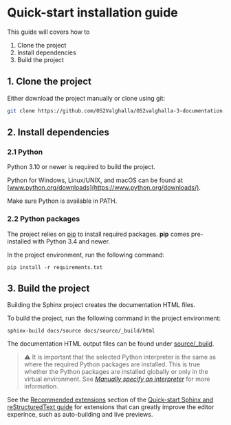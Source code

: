 # Quick-start installation guide
This guide will covers how to
1. Clone the project
2. Install dependencies
3. Build the project

## 1. Clone the project
Either download the project manually or clone using git:
```bash
git clone https://github.com/OS2Valghalla/OS2valghalla-3-documentation.git
```
## 2. Install dependencies
### 2.1 Python
Python 3.10 or newer is required to build the project. 

Python for Windows, Linux/UNIX, and macOS can be found at [www.python.org/downloads](https://www.python.org/downloads/).

Make sure Python is available in PATH.
### 2.2 Python packages
The project relies on [pip](https://pip.pypa.io/en/stable/) to install required packages. **pip** comes pre-installed with Python 3.4 and newer.

In the project environment, run the following command:
```
pip install -r requirements.txt
```
## 3. Build the project
Building the Sphinx project creates the documentation HTML files.

To build the project, run the following command in the project environment:
```
sphinx-build docs/source docs/source/_build/html
```

The documentation HTML output files can be found under [source/_build](docs/source/_build/).

> :warning: It is important that the selected Python interpreter is the same as where the required Python packages are installed. This is true whether the Python packages are installed globally or only in the virtual environment. See *[Manually specify an interpreter](https://code.visualstudio.com/docs/python/environments#_manually-specify-an-interpreter)* for more information.

See the [Recommended extensions](SPHINXGUIDE.md#5-recommended-extensions) section of the [Quick-start Sphinx and reStructuredText guide](SPHINXGUIDE.md) for extensions that can greatly improve the editor experince, such as auto-building and live previews.